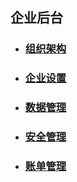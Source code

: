 ## 企业后台

* ### [组织架构](/guan-li-yuan-shou-ce/qi-ye-hou-tai/zu-zhi-jia-gou.md)
* ### [企业设置](/guan-li-yuan-shou-ce/qi-ye-hou-tai/qi-ye-she-zhi.md)
* ### [数据管理](/guan-li-yuan-shou-ce/qi-ye-hou-tai/shu-ju-guan-li.md)
* ### [安全管理](/guan-li-yuan-shou-ce/qi-ye-hou-tai/an-quan-guan-li.md)
* ### [账单管理](/guan-li-yuan-shou-ce/qi-ye-hou-tai/zhang-dan-guan-li.md)



